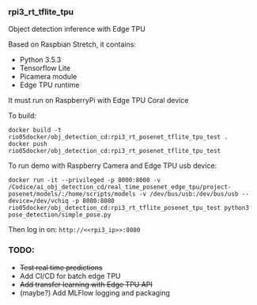 ### rpi3_rt_tflite_tpu

Object detection inference with Edge TPU

Based on Raspbian Stretch, it contains:

* Python 3.5.3
* Tensorflow Lite
* Picamera module
* Edge TPU runtime

It must run on RaspberryPi with Edge TPU Coral device

To build: 

```console
docker build -t rio05docker/obj_detection_cd:rpi3_rt_posenet_tflite_tpu_test .
docker push rio05docker/obj_detection_cd:rpi3_rt_posenet_tflite_tpu_test
```

To run demo with Raspberry Camera and Edge TPU usb device:

```console
docker run -it --privileged -p 8000:8000 -v /Codice/ai_obj_detection_cd/real_time_posenet_edge_tpu/project-posenet/models/:/home/scripts/models -v /dev/bus/usb:/dev/bus/usb --device=/dev/vchiq -p 8080:8080 rio05docker/obj_detection_cd:rpi3_rt_tflite_posenet_tpu_test python3 pose_detection/simple_pose.py
```

Then log in on: `http://<<rpi3_ip>>:8080`

### TODO: 
* ~~Test real time predictions~~
* Add CI/CD for batch edge TPU
* ~~Add transfer learning with Edge TPU API~~
* (maybe?) Add MLFlow logging and packaging
